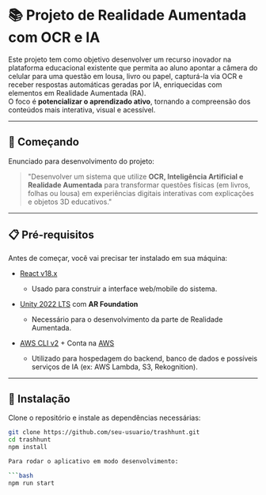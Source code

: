 # 📚 Projeto de Realidade Aumentada com OCR e IA

Este projeto tem como objetivo desenvolver um recurso inovador na plataforma educacional existente que permita ao aluno apontar a câmera do celular para uma questão em lousa, livro ou papel, capturá-la via OCR e receber respostas automáticas geradas por IA, enriquecidas com elementos em Realidade Aumentada (RA).  
O foco é **potencializar o aprendizado ativo**, tornando a compreensão dos conteúdos mais interativa, visual e acessível.  

---

## 🚀 Começando

Enunciado para desenvolvimento do projeto:  
> "Desenvolver um sistema que utilize **OCR, Inteligência Artificial e Realidade Aumentada** para transformar questões físicas (em livros, folhas ou lousa) em experiências digitais interativas com explicações e objetos 3D educativos."

---

## 📋 Pré-requisitos

Antes de começar, você vai precisar ter instalado em sua máquina:  

- [React v18.x](https://react.dev/)  
  - Usado para construir a interface web/mobile do sistema.  

- [Unity 2022 LTS](https://unity.com/releases/editor/whats-new/2022-lts) com **AR Foundation**  
  - Necessário para o desenvolvimento da parte de Realidade Aumentada.  

- [AWS CLI v2](https://aws.amazon.com/cli/) + Conta na [AWS](https://aws.amazon.com/)  
  - Utilizado para hospedagem do backend, banco de dados e possíveis serviços de IA (ex: AWS Lambda, S3, Rekognition).  

---

## 🔧 Instalação

Clone o repositório e instale as dependências necessárias:

```bash
git clone https://github.com/seu-usuario/trashhunt.git
cd trashhunt
npm install

Para rodar o aplicativo em modo desenvolvimento:

```bash
npm run start

